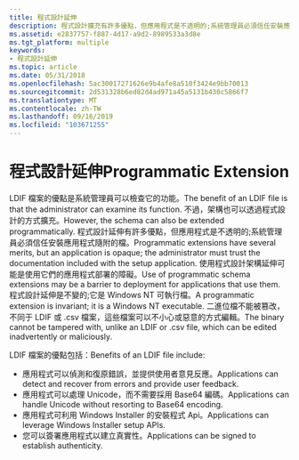 ```yaml
---
title: 程式設計延伸
description: 程式設計擴充有許多優點，但應用程式是不透明的;系統管理員必須信任安裝應用程式隨附的檔。
ms.assetid: e2837757-f887-4d17-a9d2-8989533a3d8e
ms.tgt_platform: multiple
keywords:
- 程式設計延伸
ms.topic: article
ms.date: 05/31/2018
ms.openlocfilehash: 5ac30017271626e9b4afe8a510f3424e9bb70013
ms.sourcegitcommit: 2d531328b6ed82d4ad971a45a5131b430c5866f7
ms.translationtype: MT
ms.contentlocale: zh-TW
ms.lasthandoff: 09/16/2019
ms.locfileid: "103671255"
---
```

# <a name="programmatic-extension"></a><span data-ttu-id="71a9a-104">程式設計延伸</span><span class="sxs-lookup"><span data-stu-id="71a9a-104">Programmatic Extension</span></span>

<span data-ttu-id="71a9a-105">LDIF 檔案的優點是系統管理員可以檢查它的功能。</span><span class="sxs-lookup"><span data-stu-id="71a9a-105">The benefit of an LDIF file is that the administrator can examine its function.</span></span> <span data-ttu-id="71a9a-106">不過，架構也可以透過程式設計的方式擴充。</span><span class="sxs-lookup"><span data-stu-id="71a9a-106">However, the schema can also be extended programmatically.</span></span> <span data-ttu-id="71a9a-107">程式設計延伸有許多優點，但應用程式是不透明的;系統管理員必須信任安裝應用程式隨附的檔。</span><span class="sxs-lookup"><span data-stu-id="71a9a-107">Programmatic extensions have several merits, but an application is opaque; the administrator must trust the documentation included with the setup application.</span></span> <span data-ttu-id="71a9a-108">使用程式設計架構延伸可能是使用它們的應用程式部署的障礙。</span><span class="sxs-lookup"><span data-stu-id="71a9a-108">Use of programmatic schema extensions may be a barrier to deployment for applications that use them.</span></span> <span data-ttu-id="71a9a-109">程式設計延伸是不變的;它是 Windows NT 可執行檔。</span><span class="sxs-lookup"><span data-stu-id="71a9a-109">A programmatic extension is invariant; it is a Windows NT executable.</span></span> <span data-ttu-id="71a9a-110">二進位檔不能被篡改，不同于 LDIF 或 .csv 檔案，這些檔案可以不小心或惡意的方式編輯。</span><span class="sxs-lookup"><span data-stu-id="71a9a-110">The binary cannot be tampered with, unlike an LDIF or .csv file, which can be edited inadvertently or maliciously.</span></span>

<span data-ttu-id="71a9a-111">LDIF 檔案的優點包括：</span><span class="sxs-lookup"><span data-stu-id="71a9a-111">Benefits of an LDIF file include:</span></span>

-   <span data-ttu-id="71a9a-112">應用程式可以偵測和復原錯誤，並提供使用者意見反應。</span><span class="sxs-lookup"><span data-stu-id="71a9a-112">Applications can detect and recover from errors and provide user feedback.</span></span>
-   <span data-ttu-id="71a9a-113">應用程式可以處理 Unicode，而不需要採用 Base64 編碼。</span><span class="sxs-lookup"><span data-stu-id="71a9a-113">Applications can handle Unicode without resorting to Base64 encoding.</span></span>
-   <span data-ttu-id="71a9a-114">應用程式可利用 Windows Installer 的安裝程式 Api。</span><span class="sxs-lookup"><span data-stu-id="71a9a-114">Applications can leverage Windows Installer setup APIs.</span></span>
-   <span data-ttu-id="71a9a-115">您可以簽署應用程式以建立真實性。</span><span class="sxs-lookup"><span data-stu-id="71a9a-115">Applications can be signed to establish authenticity.</span></span>

 

 




